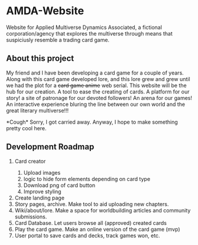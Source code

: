 # AMDA-Website
Website for Applied Multiverse Dynamics Associated, a fictional corporation/agency that explores the multiverse through means that suspiciusly resemble a trading card game.

## About this project
My friend and I have been developing a card game for a couple of years. Along with this card game developed lore, and this lore grew and grew until we had the plot for a ~~card game anime~~ web serial. This website will be the hub for our creation. A tool to ease the creating of cards. A platform for our story! a site of patronage for our devoted followers! An arena for our games! An interactive experience bluring the line between our own world and the great literary multiverse!!!

&ast;Cough&ast; Sorry, I got carried away. Anyway, I hope to make something pretty cool here.

## Development Roadmap
<ol>
    <li>Card creator</li>
        <ol>
            <li>Upload images</li>
            <li>logic to hide form elements depending on card type</li>
            <li>Download png of card button</li>
            <li>Improve styling</li>
        </ol>
    <li>Create landing page</li>
    <li>Story pages, archive. Make tool to aid uploading new chapters.</li>
    <li>Wiki/about/lore. Make a space for worldbuilding articles and community submissions.</li>
    <li>Card Database. Let users browse all (approved) created cards</li>
    <li>Play the card game. Make an online version of the card game (mvp)</li>
    <li>User portal to save cards and decks, track games won, etc.</li>
</ol>



